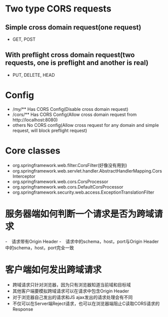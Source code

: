 # Two type CORS requests
## Simple cross domain request(one request)
- GET, POST
## With preflight cross domain request(two requests, one is preflight and another is real)
- PUT, DELETE, HEAD


# Config
- /my/** Has CORS Config(Disable cross domain request)
- /cors/** Has CORS Config(Allow cross domain request from http://localhost:8080)
- others No CORS config(Allow cross request for any domain and simple request, will block preflight request)

# Core classes
- org.springframework.web.filter.CorsFilter(好像没有用到)
- org.springframework.web.servlet.handler.AbstractHandlerMapping.CorsInterceptor
- org.springframework.web.cors.CorsProcessor
- org.springframework.web.cors.DefaultCorsProcessor
- org.springframework.security.web.access.ExceptionTranslationFilter

# 服务器端如何判断一个请求是否为跨域请求
-　请求带有Origin Header
-　请求中的schema，host，port与Origin Header中的schema，host，port完全一致

# 客户端如何发出跨域请求
- 跨域请求只针对浏览器，因为只有浏览器知道当前域和目标域
- 其他客户端要模拟跨域请求可以在请求中包含Origin Header
- 对于浏览器自己发出的请求和JS ajax发出的请求处理会有不同
- 不仅可以在Server端Reject请求，也可以在浏览器端阻止C读取CORS请求的Response